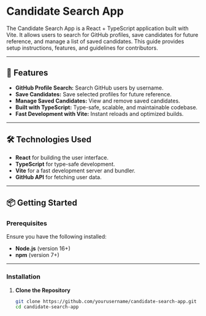 # Candidate Search App

The Candidate Search App is a React + TypeScript application built with Vite. It allows users to search for GitHub profiles, save candidates for future reference, and manage a list of saved candidates. This guide provides setup instructions, features, and guidelines for contributors.

---

## 🚀 Features

- **GitHub Profile Search:** Search GitHub users by username.
- **Save Candidates:** Save selected profiles for future reference.
- **Manage Saved Candidates:** View and remove saved candidates.
- **Built with TypeScript:** Type-safe, scalable, and maintainable codebase.
- **Fast Development with Vite:** Instant reloads and optimized builds.

---

## 🛠️ Technologies Used

- **React** for building the user interface.
- **TypeScript** for type-safe development.
- **Vite** for a fast development server and bundler.
- **GitHub API** for fetching user data.

---

## 📦 Getting Started

### Prerequisites

Ensure you have the following installed:
- **Node.js** (version 16+)
- **npm** (version 7+)

---

### Installation

1. **Clone the Repository**
   ```bash
   git clone https://github.com/yourusername/candidate-search-app.git
   cd candidate-search-app
